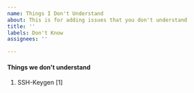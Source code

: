 ```yaml
---
name: Things I Don't Understand
about: This is for adding issues that you don't understand
title: ''
labels: Don't Know
assignees: ''

---
```


#### Things we don't understand 
1. SSH-Keygen [1]
